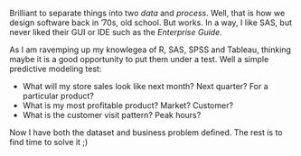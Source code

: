 Brilliant to separate things into two *data* and *process*. Well, that is how we design software back in ’70s, old school. But works. In a way, I like SAS, but never liked their GUI or IDE such as the _Enterprise Guide_. 

As I am ravemping up my knowlegea of R, SAS, SPSS and Tableau, thinking maybe it is a good opportunity to put them under a test. Well a simple predictive modeling test: 

* What will my store sales look like next month? Next quarter? For a particular product?
* What is my most profitable product? Market? Customer?
* What is the customer visit pattern? Peak hours? 

Now I have both the dataset and business problem defined. The rest is to find time to solve it ;)


